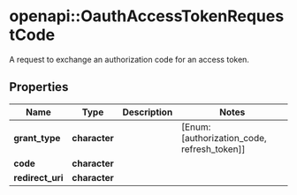 # openapi::OauthAccessTokenRequestCode

A request to exchange an authorization code for an access token.

## Properties
Name | Type | Description | Notes
------------ | ------------- | ------------- | -------------
**grant_type** | **character** |  | [Enum: [authorization_code, refresh_token]] 
**code** | **character** |  | 
**redirect_uri** | **character** |  | 


